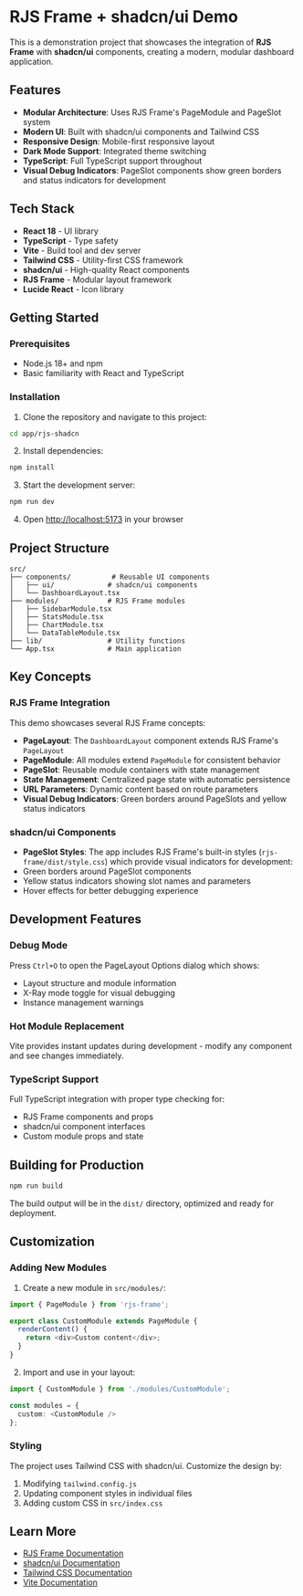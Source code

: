 # RJS Frame + shadcn/ui Demo

This is a demonstration project that showcases the integration of **RJS Frame** with **shadcn/ui** components, creating a modern, modular dashboard application.

## Features

- **Modular Architecture**: Uses RJS Frame's PageModule and PageSlot system
- **Modern UI**: Built with shadcn/ui components and Tailwind CSS
- **Responsive Design**: Mobile-first responsive layout
- **Dark Mode Support**: Integrated theme switching
- **TypeScript**: Full TypeScript support throughout
- **Visual Debug Indicators**: PageSlot components show green borders and status indicators for development

## Tech Stack

- **React 18** - UI library
- **TypeScript** - Type safety
- **Vite** - Build tool and dev server
- **Tailwind CSS** - Utility-first CSS framework
- **shadcn/ui** - High-quality React components
- **RJS Frame** - Modular layout framework
- **Lucide React** - Icon library

## Getting Started

### Prerequisites

- Node.js 18+ and npm
- Basic familiarity with React and TypeScript

### Installation

1. Clone the repository and navigate to this project:
```bash
cd app/rjs-shadcn
```

2. Install dependencies:
```bash
npm install
```

3. Start the development server:
```bash
npm run dev
```

4. Open [http://localhost:5173](http://localhost:5173) in your browser

## Project Structure

```
src/
├── components/          # Reusable UI components
│   ├── ui/             # shadcn/ui components
│   └── DashboardLayout.tsx
├── modules/            # RJS Frame modules
│   ├── SidebarModule.tsx
│   ├── StatsModule.tsx
│   ├── ChartModule.tsx
│   └── DataTableModule.tsx
├── lib/                # Utility functions
└── App.tsx             # Main application
```

## Key Concepts

### RJS Frame Integration

This demo showcases several RJS Frame concepts:

- **PageLayout**: The `DashboardLayout` component extends RJS Frame's `PageLayout`
- **PageModule**: All modules extend `PageModule` for consistent behavior
- **PageSlot**: Reusable module containers with state management
- **State Management**: Centralized page state with automatic persistence
- **URL Parameters**: Dynamic content based on route parameters
- **Visual Debug Indicators**: Green borders around PageSlots and yellow status indicators

### shadcn/ui Components

- **PageSlot Styles**: The app includes RJS Frame's built-in styles (`rjs-frame/dist/style.css`) which provide visual indicators for development:
- Green borders around PageSlot components
- Yellow status indicators showing slot names and parameters
- Hover effects for better debugging experience

## Development Features

### Debug Mode

Press `Ctrl+O` to open the PageLayout Options dialog which shows:
- Layout structure and module information  
- X-Ray mode toggle for visual debugging
- Instance management warnings

### Hot Module Replacement

Vite provides instant updates during development - modify any component and see changes immediately.

### TypeScript Support

Full TypeScript integration with proper type checking for:
- RJS Frame components and props
- shadcn/ui component interfaces
- Custom module props and state

## Building for Production

```bash
npm run build
```

The build output will be in the `dist/` directory, optimized and ready for deployment.

## Customization

### Adding New Modules

1. Create a new module in `src/modules/`:

```typescript
import { PageModule } from 'rjs-frame';

export class CustomModule extends PageModule {
  renderContent() {
    return <div>Custom content</div>;
  }
}
```

2. Import and use in your layout:

```typescript
import { CustomModule } from './modules/CustomModule';

const modules = {
  custom: <CustomModule />
};
```

### Styling

The project uses Tailwind CSS with shadcn/ui. Customize the design by:

1. Modifying `tailwind.config.js`
2. Updating component styles in individual files
3. Adding custom CSS in `src/index.css`

## Learn More

- [RJS Frame Documentation](../../lib/rjs-frame/docs/)
- [shadcn/ui Documentation](https://ui.shadcn.com/)
- [Tailwind CSS Documentation](https://tailwindcss.com/)
- [Vite Documentation](https://vitejs.dev/)
